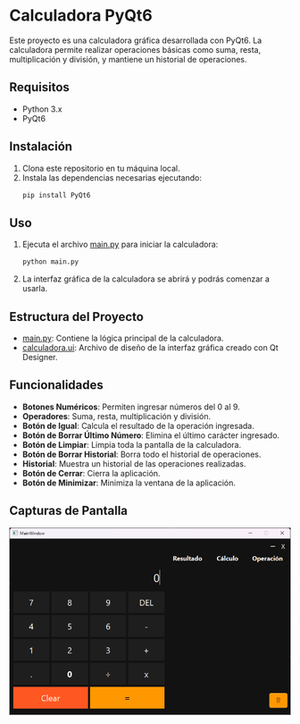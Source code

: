 # Calculadora PyQt6

Este proyecto es una calculadora gráfica desarrollada con PyQt6. La calculadora permite realizar operaciones básicas como suma, resta, multiplicación y división, y mantiene un historial de operaciones.

## Requisitos

- Python 3.x
- PyQt6

## Instalación

1. Clona este repositorio en tu máquina local.
2. Instala las dependencias necesarias ejecutando:
    ```bash
    pip install PyQt6
    ```

## Uso

1. Ejecuta el archivo [main.py](http://_vscodecontentref_/1) para iniciar la calculadora:
    ```bash
    python main.py
    ```
2. La interfaz gráfica de la calculadora se abrirá y podrás comenzar a usarla.

## Estructura del Proyecto

- [main.py](http://_vscodecontentref_/2): Contiene la lógica principal de la calculadora.
- [calculadora.ui](http://_vscodecontentref_/3): Archivo de diseño de la interfaz gráfica creado con Qt Designer.

## Funcionalidades

- **Botones Numéricos**: Permiten ingresar números del 0 al 9.
- **Operadores**: Suma, resta, multiplicación y división.
- **Botón de Igual**: Calcula el resultado de la operación ingresada.
- **Botón de Borrar Último Número**: Elimina el último carácter ingresado.
- **Botón de Limpiar**: Limpia toda la pantalla de la calculadora.
- **Botón de Borrar Historial**: Borra todo el historial de operaciones.
- **Historial**: Muestra un historial de las operaciones realizadas.
- **Botón de Cerrar**: Cierra la aplicación.
- **Botón de Minimizar**: Minimiza la ventana de la aplicación.

## Capturas de Pantalla

![Captura de Pantalla](/resources/capture.png)

